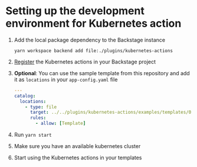 # Setting up the development environment for Kubernetes action

1. Add the local package dependency to the Backstage instance

   ```shell
   yarn workspace backend add file:./plugins/kubernetes-actions
   ```

2. [Register](./README.md#configuration) the Kubernetes actions in your Backstage project
3. **Optional**: You can use the sample template from this repository and add it as `locations` in your `app-config.yaml` file

   ```yaml
   ---
   catalog:
     locations:
       - type: file
         target: ../../plugins/kubernetes-actions/examples/templates/01-kubernetes-template.yaml
         rules:
           - allow: [Template]
   ```

4. Run `yarn start`
5. Make sure you have an available kubernetes cluster
6. Start using the Kubernetes actions in your templates

